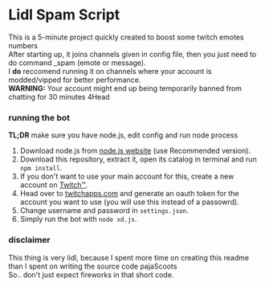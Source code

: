 # Lidl Spam Script
This is a 5-minute project quickly created to boost some twitch emotes numbers
<br>After starting up, it joins channels given in config file, then you just need to do command _spam (emote or message).
<br>I **do** reccomend running it on channels where your account is modded/vipped for better performance.
<br>**WARNING:** Your account might end up being temporarily banned from chatting for 30 minutes 4Head

### running the bot
**TL;DR** make sure you have node.js, edit config and run node process

1. Download node.js from [node.js website](https://nodejs.org/en/) (use Recommended version).
2. Download this repository, extract it, open its catalog in terminal and run `npm install`.
3. If you don't want to use your main account for this, create a new account on [Twitch™](https://twitch.tv/).
4. Head over to [twitchapps.com](https://twitchapps.com/tmi/) and generate an oauth token for the account you want to use (you will use this instead of a passowrd).
5. Change username and password in `settings.json`.
6. Simply run the bot with `node xd.js`.

### disclaimer
This thing is very lidl, because I spent more time on creating this readme than I spent on writing the source code pajaScoots
<br>So.. don't just expect fireworks in that short code.
